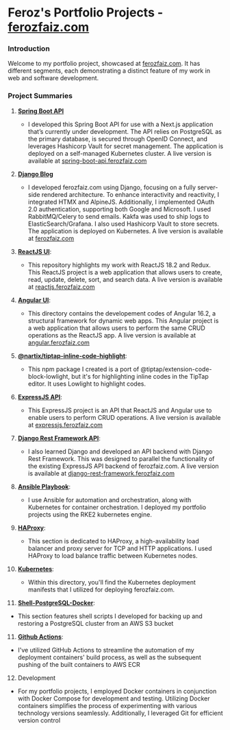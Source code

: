# Feroz's Portfolio Projects - [ferozfaiz.com](https://ferozfaiz.com)

### Introduction

Welcome to my portfolio project, showcased at [ferozfaiz.com](https://ferozfaz.com). It has different segments, each demonstrating a distinct feature of my work in web and software development.

### Project Summaries

1. [**Spring Boot API**](https://github.com/nartix/spring-boot-api)

   - I developed this Spring Boot API for use with a Next.js application that’s currently under development. The API relies on PostgreSQL as the primary database, is secured through OpenID Connect, and leverages Hashicorp Vault for secret management. The application is deployed on a self-managed Kubernetes cluster. A live version is available at [spring-boot-api.ferozfaiz.com](https://spring-boot-api.ferozfaiz.com)

1. [**Django Blog**](https://github.com/nartix/django-blog)

   - I developed ferozfaiz.com using Django, focusing on a fully server-side rendered architecture. To enhance interactivity and reactivity, I integrated HTMX and AlpineJS. Additionally, I implemented OAuth 2.0 authentication, supporting both Google and Microsoft. I used RabbitMQ/Celery to send emails. Kakfa was used to ship logs to ElasticSearch/Grafana. I also used Hashicorp Vault to store secrets. The application is deployed on Kubernetes. A live version is available at [ferozfaiz.com](https://ferozfaiz.com)

2. [**ReactJS UI**](https://github.com/nartix/reactjs-ui):

   - This repository highlights my work with ReactJS 18.2 and Redux. This ReactJS project is a web application that allows users to create, read, update, delete, sort, and search data. A live version is available at [reactjs.ferozfaiz.com](https://reactjs.ferozfaiz.com)

3. [**Angular UI**](https://github.com/nartix/angular-ui):

   - This directory contains the developement codes of Angular 16.2, a structural framework for dynamic web apps. This Angular project is a web application that allows users to perform the same CRUD operations as the ReactJS app. A live version is available at [angular.ferozfaiz.com](https://angular.ferozfaiz.com)

4. [**@nartix/tiptap-inline-code-highlight**](https://github.com/nartix/tiptap-inline-code-highlight):

   - This npm package I created is a port of @tiptap/extension-code-block-lowlight, but it's for highlighting inline codes in the TipTap editor. It uses Lowlight to highlight codes.

5. [**ExpressJS API**](https://github.com/nartix/expressjs-api):

   - This ExpressJS project is an API that ReactJS and Angular use to enable users to perform CRUD operations. A live version is available at [expressjs.ferozfaiz.com](https://expressjs.ferozfaiz.com)

6. [**Django Rest Framework API**](https://github.com/nartix/django-rest-framework):

   - I also learned Django and developed an API backend with Django Rest Framework. This was designed to parallel the functionality of the existing ExpressJS API backend of ferozfaiz.com. A live version is available at [django-rest-framework.ferozfaiz.com](https://django-rest-framework.ferozfaiz.com)

7. [**Ansible Playbook**](https://github.com/nartix/ansible-playbook):

   - I use Ansible for automation and orchestration, along with Kubernetes for container orchestration. I deployed my portfolio projects using the RKE2 kubernetes engine.

8. [**HAProxy**](https://github.com/nartix/feroz/tree/main/haproxy):

   - This section is dedicated to HAProxy, a high-availability load balancer and proxy server for TCP and HTTP applications. I used HAProxy to load balance traffic between Kubernetes nodes.

9. [**Kubernetes**](https://github.com/nartix/feroz/tree/main/kubernetes):

   - Within this directory, you'll find the Kubernetes deployment manifests that I utilized for deploying ferozfaiz.com.

10. [**Shell-PostgreSQL-Docker**](https://github.com/nartix/feroz/tree/main/shell-postgresql-docker):

   - This section features shell scripts I developed for backing up and restoring a PostgreSQL cluster from an AWS S3 bucket

11. [**Github Actions**](https://github.com/nartix/feroz/tree/main/.github/workflows):

   - I've utilized GitHub Actions to streamline the automation of my deployment containers' build process, as well as the subsequent pushing of the built containers to AWS ECR

12. Development
   - For my portfolio projects, I employed Docker containers in conjunction with Docker Compose for development and testing. Utilizing Docker containers simplifies the process of experimenting with various technology versions seamlessly. Additionally, I leveraged Git for efficient version control
